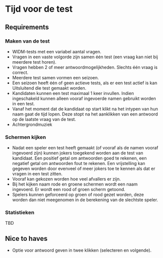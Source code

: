 # Tijd voor de test

## Requirements

### Maken van de test

- WIDM-tests met een variabel aantal vragen.
- Vragen in een vaste volgorde zijn samen één test (een vraag kan niet bij 
meerdere test horen).
- Vragen hebben 2 of meer antwoordmogelijkheden. Slechts één vraag is correct.
- Meerdere test samen vormen een seizoen.
- Een seizoen heeft één of geen actieve tests, als er een test actief is kan 
Uitsluitend die test gemaakt worden.
- Kandidaten kunnen een test maximaal 1 keer invullen. Indien ingeschakeld 
kunnen alleen vooraf ingevoerde namen gebruikt worden in een test.
- Vanaf het moment dat de kandidaat op start klikt na het intypen van hun naam 
gaat de tijd lopen. Deze stopt na het aanklikken van een antwoord op de laatste 
vraag van de test.
- Achtergrondmuziek


### Schermen kijken

- Nadat een speler een test heeft gemaakt (of vooraf als de namen vooraf 
ingevoerd zijn) kunnen jokers toegekend worden aan de test van kandidaat. Een 
positief getal om antwoorden goed te rekenen, een negatief getal om 
antwoorden fout te rekenen. Een vrijstelling kan gegeven worden door evenveel 
of meer jokers toe te kennen als dat er vragen in een test zitten.
- Vooraf kan gekozen worden hoe veel afvallers er zijn.
- Bij het kijken naam rode en groene schermen wordt een naam ingevoerd. Er 
wordt een rood of groen scherm getoond.
- Spelers kunnen geforceerd op groen of rood gezet worden, deze worden dan niet 
meegenomen in de berekening van de slechtste speler.



### Statistieken

TBD


## Nice to haves

- Optie voor antwoord geven in twee klikken (selecteren en volgende).

